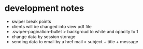 # development notes
- swiper break points
- clients will be changed into view pdf file
- .swiper-pagination-bullet > backgroud to white and opacity to 1
- change data by session storage
- sending data to email by a href mail > subject + title + message